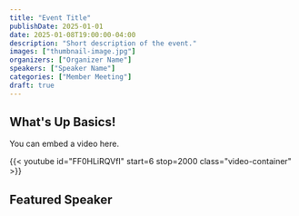 ```yaml
---
title: "Event Title"
publishDate: 2025-01-01
date: 2025-01-08T19:00:00-04:00
description: "Short description of the event."
images: ["thumbnail-image.jpg"]
organizers: ["Organizer Name"]
speakers: ["Speaker Name"]
categories: ["Member Meeting"]
draft: true
---
```


## What's Up Basics!

You can embed a video here.

{{< youtube id="FF0HLiRQVfI" start=6 stop=2000 class="video-container" >}}

## Featured Speaker
